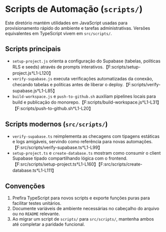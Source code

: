 # Scripts de Automação (`scripts/`)

Este diretório mantém utilidades em JavaScript usadas para provisionamento rápido do ambiente e tarefas administrativas. Versões equivalentes em TypeScript vivem em `src/scripts/`.

## Scripts principais
- `setup-project.js` orienta a configuração do Supabase (tabelas, políticas RLS e seeds) através de prompts interativos.【F:scripts/setup-project.js†L1-L120】
- `verify-supabase.js` executa verificações automatizadas da conexão, checando tabelas e políticas antes de liberar o deploy.【F:scripts/verify-supabase.js†L1-L85】
- `build-workspace.js` e `push-to-github.sh` auxiliam pipelines locais para build e publicação do monorepo.【F:scripts/build-workspace.js†L1-L31】【F:scripts/push-to-github.sh†L1-L20】

## Scripts modernos (`src/scripts/`)
- `verify-supabase.ts` reimplementa as checagens com tipagens estáticas e logs amigáveis, servindo como referência para novas automações.【F:src/scripts/verify-supabase.ts†L1-L99】
- `setup-project.ts` e `create-database.ts` mostram como consumir o client Supabase tipado compartilhando lógica com o frontend.【F:src/scripts/setup-project.ts†L1-L160】【F:src/scripts/create-database.ts†L1-L111】

## Convenções
1. Prefira TypeScript para novos scripts e exporte funções puras para facilitar testes unitários.
2. Documente variáveis de ambiente necessárias no cabeçalho do arquivo ou no `README` relevante.
3. Ao migrar um script de `scripts/` para `src/scripts/`, mantenha ambos até completar a paridade funcional.
